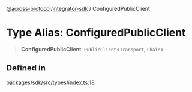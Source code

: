 [@across-protocol/integrator-sdk](../README.md) / ConfiguredPublicClient

# Type Alias: ConfiguredPublicClient

> **ConfiguredPublicClient**: `PublicClient`\<`Transport`, `Chain`\>

## Defined in

[packages/sdk/src/types/index.ts:18](https://github.com/across-protocol/toolkit/blob/291e746cb19cfa8d76835b72ba70acec1a2f9971/packages/sdk/src/types/index.ts#L18)
